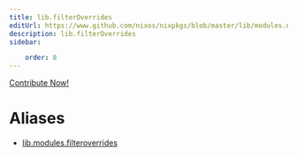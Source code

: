 ```yaml
---
title: lib.filterOverrides
editUrl: https://www.github.com/nixos/nixpkgs/blob/master/lib/modules.nix#L934C21
description: lib.filterOverrides
sidebar:

    order: 8
---
```


<a href="https://www.github.com/nixos/nixpkgs/blob/master/lib/modules.nix#L934C21">Contribute Now!</a>


# Aliases

- [lib.modules.filteroverrides](/nix-doc-comments/reference/lib/modules/lib-modules-filteroverrides)


